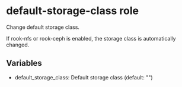 # default-storage-class role

Change default storage class.

If rook-nfs or rook-ceph is enabled, the storage class is automatically changed.

## Variables

* default_storage_class: Default storage class (default: "")
